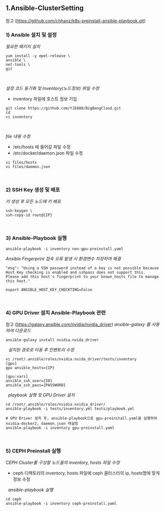 ## 1.Ansible-ClusterSetting
참고 (https://github.com/chhanz/k8s-preinstall-ansible-playbook.git)

### 1) Ansible 설치 및 설정
*필요한 패키지 설치*
```
yum install -y epel-release \
ansible \
net-tools \
git
```
&nbsp;
  
*설정 코드 동기화 및 Inventory(노드정보) 파일 수정*<br />
  - inventory 파일에 호스트 정보 기입
```
git clone https://github.com/YJE888/BigBangCloud.git
cd
vi inventory
```
&nbsp;
  
*file 내용 수정*
  - /etc/hosts 에 들어갈 파일 수정
  - /etc/docker/daemon.json 파일 수정
```
vi files/hosts
vi files/daemon.json
```
&nbsp;

### 2) SSH Key 생성 및 배포
*키 생성 후 모든 노드에 키 배포*
```
ssh-keygen \
ssh-copy-id root@{IP}
```
&nbsp;

### 3) Ansible-Playbook 실행
```
ansible-playbook -i inventory non-gpu-preinstall.yaml
```
*Ansible Fingerprint 접속 오류 발생 시 환경변수 지정하여 해결*
```
"msg": "Using a SSH password instead of a key is not possible because Host Key checking is enabled and sshpass does not support this.  Please add this host's fingerprint to your known_hosts file to manage this host."

export ANSIBLE_HOST_KEY_CHECKTING=False
```
&nbsp;

### 4) GPU Driver 설치 Ansible-Playbook 관련
참고 (https://galaxy.ansible.com/nvidia/nvidia_driver)
*ansible-galaxy 를 사용하여 다운로드*
```
ansible-galaxy install nvidia.nvida_driver
```
&nbsp;
*설치된 경로로 이동 후 인벤토리 수정*
```
vi /root/.ansible/roles/nvidia.nvida_driver/tests/inventory
[gpu]
gpu ansible_hosts={IP}

[gpu:vars]
ansible_ssh_user={ID}
ansible_ssh_pass={PASSWORD}
```

&nbsp;
*playbook 실행 및 GPU Driver 설치*
```
cd /root/.ansible/roles/nvidia.nvidia_driver/
ansible-playbook -i tests/inventory.yml tests/playbook.yml

# GPU Driver 설치 후, ansible-playbook으로 gpu-preinstall.yaml을 실행하여 nvidia-docker2, daemon.json 재설정
ansible-playbook -i inventory gpu-preinstall.yaml
```
&nbsp;
### 5) CEPH Preinstall 실행
*CEPH Cluster를 구성할 노드들의 inventory, hosts 파일 수정*</br>
  - ceph 디렉토리의 inventory, hosts 파일에 ceph 클러스터의 ip, hosts명에 맞게 정보 수정</br>

&nbsp;
*ansible-playbook 실행*
```
cd ceph
ansible-playbook -i inventory ceph-preinstall.yaml
```



